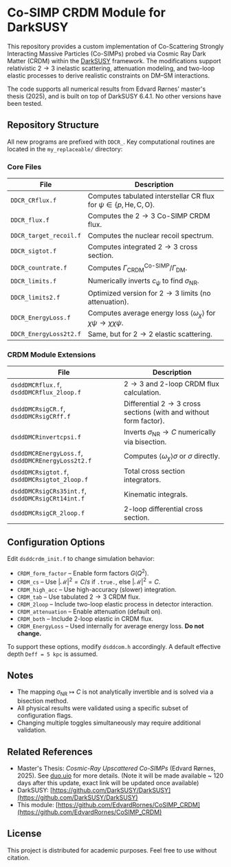 # Co-SIMP CRDM Module for DarkSUSY

This repository provides a custom implementation of Co-Scattering Strongly Interacting Massive Particles (Co-SIMPs) probed via Cosmic Ray Dark Matter (CRDM) within the [DarkSUSY](http://www.darksusy.org) framework. The modifications support relativistic $2\to3$ inelastic scattering, attenuation modeling, and two-loop elastic processes to derive realistic constraints on DM–SM interactions.

The code supports all numerical results from Edvard Rørnes' master's thesis (2025), and is built on top of DarkSUSY 6.4.1. No other versions have been tested.

## Repository Structure

All new programs are prefixed with `DDCR_`. Key computational routines are located in the `my_replaceable/` directory:

### Core Files
| File                              | Description                                                        |
|-----------------------------------|--------------------------------------------------------------------|
| `DDCR_CRflux.f`                  | Computes tabulated interstellar CR flux for $\psi \in \{p, \text{He}, \text{C}, \text{O}\}$. |
| `DDCR_flux.f`                    | Computes the $2\to3$ Co-SIMP CRDM flux.                                |
| `DDCR_target_recoil.f`           | Computes the nuclear recoil spectrum.                              |
| `DDCR_sigtot.f`                  | Computes integrated $2\to3$ cross section.                             |
| `DDCR_countrate.f`               | Computes $\Gamma_\text{CRDM}^\text{Co-SIMP} / \Gamma_\text{DM}$.   |
| `DDCR_limits.f`                  | Numerically inverts $c_\psi$ to find $\sigma_\text{NR}$.           |
| `DDCR_limits2.f`                 | Optimized version for $2\to3$ limits (no attenuation).                 |
| `DDCR_EnergyLoss.f`              | Computes average energy loss $\langle \omega_\chi \rangle$ for $\chi\psi \rightarrow \chi\chi\psi$. |
| `DDCR_EnergyLoss2t2.f`           | Same, but for $2\to2$ elastic scattering.                              |

### CRDM Module Extensions
| File                                    | Description |
|-----------------------------------------|-------------|
| `dsddDMCRflux.f`, `dsddDMCRflux_2loop.f` | $2\to3$ and 2-loop CRDM flux calculation. |
| `dsddDMCRsigCR.f`, `dsddDMCRsigCRff.f`  | Differential $2\to3$ cross sections (with and without form factor). |
| `dsddDMCRinvertcpsi.f`                  | Inverts $\sigma_\text{NR} \to C$ numerically via bisection. |
| `dsddDMCREnergyLoss.f`, `dsddDMCREnergyLoss2t2.f` | Computes $\langle \omega_\chi \rangle\sigma$ or $\sigma$ directly. |
| `dsddDMCRsigtot.f`, `dsddDMCRsigtot_2loop.f` | Total cross section integrators. |
| `dsddDMCRsigCRs35int.f`, `dsddDMCRsigCRt14int.f` | Kinematic integrals. |
| `dsddDMCRsigCR_2loop.f`                | 2-loop differential cross section. |

## Configuration Options

Edit `dsddcrdm_init.f` to change simulation behavior:

- `CRDM_form_factor` – Enable form factors $G(Q^2)$.
- `CRDM_cs` – Use $|\mathcal{M}|^2 = C/s$ if `.true.`, else $|\mathcal{M}|^2 = C$.
- `CRDM_high_acc` – Use high-accuracy (slower) integration.
- `CRDM_tab` – Use tabulated $2\to3$ CRDM flux.
- `CRDM_2loop` – Include two-loop elastic process in detector interaction.
- `CRDM_attenuation` – Enable attenuation (default on).
- `CRDM_both` – Include 2-loop elastic in CRDM flux.
- `CRDM_EnergyLoss` – Used internally for average energy loss. **Do not change.**

To support these options, modify `dsddcom.h` accordingly. A default effective depth `Deff = 5 kpc` is assumed.

## Notes

- The mapping $\sigma_\text{NR} \mapsto C$ is not analytically invertible and is solved via a bisection method.
- All physical results were validated using a specific subset of configuration flags.
- Changing multiple toggles simultaneously may require additional validation.

## Related References

- Master's Thesis: *Cosmic-Ray Upscattered Co-SIMPs* (Edvard Rørnes, 2025). See [duo.uio](https://www.duo.uio.no/handle/10852/14/discover?query=Cosmic-ray+boosted+Co-SIMPs&sort_by=dc.date.issued_dt&order=DESC&rpp=100&filtertype=type&filter_relational_operator=equals&filter=Masteroppgave) for more details. (Note it will be made available ~ 120 days after this update, exact link will be updated once available)
- DarkSUSY: [https://github.com/DarkSUSY/DarkSUSY](https://github.com/DarkSUSY/DarkSUSY)
- This module: [https://github.com/EdvardRornes/CoSIMP_CRDM](https://github.com/EdvardRornes/CoSIMP_CRDM)

## License

This project is distributed for academic purposes. Feel free to use without citation.
